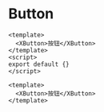 # Button

```vue
<template>
  <XButton>按钮</XButton>
</template>
<script>
export default {}
</script>
```

```vue
<template>
  <XButton>按钮</XButton>
</template>
```
